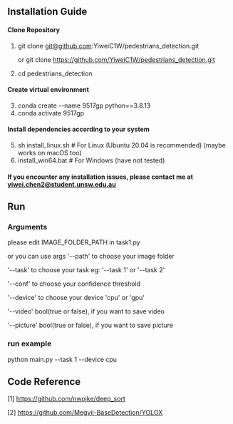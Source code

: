 ## Installation Guide 
#### Clone Repository
1. git clone git@github.com:YiweiC1W/pedestrians_detection.git

     or  git clone  https://github.com/YiweiC1W/pedestrians_detection.git

2. cd pedestrians_detection

#### Create virtual environment
3. conda create --name 9517gp python==3.8.13
4. conda activate 9517gp

#### Install dependencies according to your system
5. sh install_linux.sh # For Linux (Ubuntu 20.04 is recommended) (maybe works on macOS too)
6. install_win64.bat # For Windows (have not tested)

#### If you encounter any installation issues, please contact me at yiwei.chen2@student.unsw.edu.au


## Run

### Arguments

please edit IMAGE_FOLDER_PATH in task1.py

or you can use args '--path' to choose your image folder

'--task' to choose your task eg: '--task 1' or '--task 2'

'--conf' to choose your confidence threshold

'--device' to choose your device 'cpu' or 'gpu'

'--video' bool(true or false), if you want to save video

'--picture' bool(true or false), if you want to save picture



### run example
 python main.py --task 1 --device cpu


## Code Reference

[1] https://github.com/nwojke/deep_sort

[2] https://github.com/Megvii-BaseDetection/YOLOX